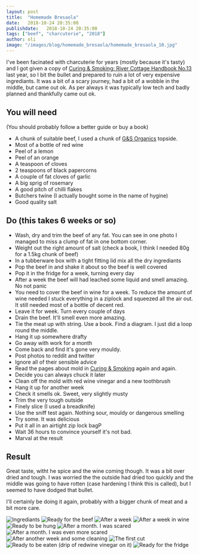 ```yaml
---
layout: post
title:  "Homemade Bresaola"
date:   2018-10-24 20:35:00
publishdate:   2018-10-24 20:35:00
tags: ["beef", "charcuterie", "2018"]
author: oli
image: "/images/blog/homemade_bresaola/homemade_bresaola_10.jpg"
---
```


I've been facinated with charcuterie for years (mostly because it's tasty) and I got given a copy of [Curing & Smoking: River Cottage Handbook No.13](https://amzn.to/2PSAdst) last year, so I bit the bullet and prepared to ruin a lot of very expensive ingrediants.  It was a bit of a scary journey, had a bit of a wobble in the middle, but came out ok.  As per always it was typically low tech and badly planned and thankfully came out ok.

## You will need

(You should probably follow a better guide or buy a book)

* A chunk of suitable beef, I used a chunk of [G&S Organics](http://www.thechristmasfarm.co.uk/) topside.
* Most of a bottle of red wine
* Peel of a lemon
* Peel of an orange
* A teaspoon of cloves
* 2 teaspoons of black papercorns
* A couple of fat cloves of garlic
* A big sprig of rosemary
* A good pitch of chilli flakes
* Butchers twine (I actually bought some in the name of hygine)
* Good quality salt

## Do (this takes 6 weeks or so)

* Wash, dry and trim the beef of any fat.  You can see in one photo I managed to miss a clump of fat in one bottom corner.
* Weight out the right amount of salt (check a book, I think I needed 80g for a 1.5kg chunk of beef)
* In a tubberware box with a tight fitting lid mix all the dry ingrediants
* Pop the beef in and shake it about so the beef is well covered
* Pop it in the fridge for a week, turning every day
* After a week the beef will had leached some liquid and smell amazing. No not panic
* You need to cover the beef in wine for a week.  To reduce the amount of wine needed I stuck everything in a ziplock and squeezed all the air out.  It still needed most of a bottle of decent red.
* Leave it for week.  Turn every couple of days
* Drain the beef.  It'll smell even more amazing.
* Tie the meat up with string.  Use a book. Find a diagram. I just did a loop round the middle.
* Hang it up somewhere drafty
* Go away with work for a month
* Come back and find it's gone very mouldy.
* Post photos to reddit and twitter
* Ignore all of their sensible advice
* Read the pages about mold in  [Curing & Smoking](https://amzn.to/2PSAdst) again and again.
* Decide you can always chuck it later
* Clean off the mold with red wine vinegar and a new toothbrush
* Hang it up for another week
* Check it smells ok.  Sweet, very slightly musty
* Trim the very tough outside
* Finely slice (I used a breadknife)
* Use the sniff test again.  Nothing sour, mouldy or dangerous smelling
* Try some.  It was delicious
* Put it all in an airtight zip lock bagP
* Wait 36 hours to convince yourself it's not bad.
* Marval at the result


## Result

Great taste, witht he spice and the wine coming though.  It was a bit over dried and tough.  I was worried the the outside had dried too quickly and the middle was going to have rotten (case hardening I think this is called), but I seemed to have dodged that bullet.

I'll certainly be doing it again, probably with a bigger chunk of meat and a bit more care.  

![Ingrediants](/images/blog/homemade_bresaola/homemade_bresaola_1.jpg)
![Ready for the beef](/images/blog/homemade_bresaola/homemade_bresaola_2.jpg)
![After a week](/images/blog/homemade_bresaola/homemade_bresaola_3.jpg)
![After a week in wine](/images/blog/homemade_bresaola/homemade_bresaola_4.jpg)
![Ready to be hung](/images/blog/homemade_bresaola/homemade_bresaola_5.jpg)
![After a month.  I was scared](/images/blog/homemade_bresaola/homemade_bresaola_6.jpg)
![After a month.  I was even more scared](/images/blog/homemade_bresaola/homemade_bresaola_7.jpg)
![After another week and some cleaning](/images/blog/homemade_bresaola/homemade_bresaola_8.jpg)
![The first cut](/images/blog/homemade_bresaola/homemade_bresaola_9.jpg)
![Ready to be eaten (drip of redwine vinegar on it)](/images/blog/homemade_bresaola/homemade_bresaola_10.jpg)
![Ready for the fridge](/images/blog/homemade_bresaola/homemade_bresaola_11.jpg)
